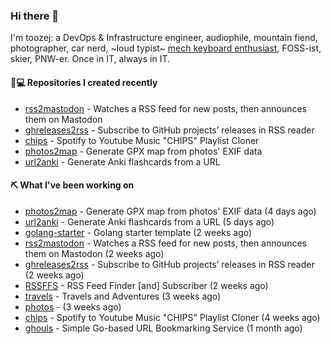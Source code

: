 ### Hi there 👋

I'm toozej: a DevOps & Infrastructure engineer, audiophile, mountain fiend, photographer, car nerd, ~loud typist~ [mech keyboard enthusiast](https://github.com/toozej/keebs), FOSS-ist, skier, PNW-er. Once in IT, always in IT.

#### 👨💻 Repositories I created recently

- [rss2mastodon](https://github.com/toozej/rss2mastodon) - Watches a RSS feed for new posts, then announces them on Mastodon
- [ghreleases2rss](https://github.com/toozej/ghreleases2rss) - Subscribe to GitHub projects’ releases in RSS reader
- [chips](https://github.com/toozej/chips) - Spotify to Youtube Music "CHIPS" Playlist Cloner
- [photos2map](https://github.com/toozej/photos2map) - Generate GPX map from photos' EXIF data
- [url2anki](https://github.com/toozej/url2anki) - Generate Anki flashcards from a URL

#### ⛏️ What I've been working on

- [photos2map](https://github.com/toozej/photos2map) - Generate GPX map from photos' EXIF data (4 days ago)
- [url2anki](https://github.com/toozej/url2anki) - Generate Anki flashcards from a URL (5 days ago)
- [golang-starter](https://github.com/toozej/golang-starter) - Golang starter template (2 weeks ago)
- [rss2mastodon](https://github.com/toozej/rss2mastodon) - Watches a RSS feed for new posts, then announces them on Mastodon (2 weeks ago)
- [ghreleases2rss](https://github.com/toozej/ghreleases2rss) - Subscribe to GitHub projects’ releases in RSS reader (2 weeks ago)
- [RSSFFS](https://github.com/toozej/RSSFFS) - RSS Feed Finder [and] Subscriber (2 weeks ago)
- [travels](https://github.com/toozej/travels) - Travels and Adventures (3 weeks ago)
- [photos](https://github.com/toozej/photos) -  (3 weeks ago)
- [chips](https://github.com/toozej/chips) - Spotify to Youtube Music "CHIPS" Playlist Cloner (4 weeks ago)
- [ghouls](https://github.com/toozej/ghouls) - Simple Go-based URL Bookmarking Service (1 month ago)
